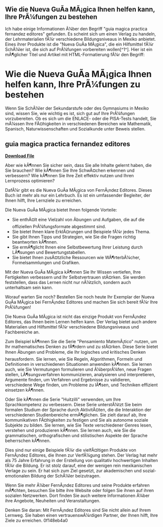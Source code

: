 ## Wie die Nueva GuÃ­a MÃ¡gica Ihnen helfen kann, Ihre PrÃ¼fungen zu bestehen

  Ich habe einige Informationen Ã¼ber den Begriff "guia magica practica fernandez editores" gefunden. Es scheint sich um einen Verlag zu handeln, der Lehrmaterialien fÃ¼r verschiedene Bildungsniveaus in Mexiko anbietet. Eines ihrer Produkte ist die "Nueva GuÃ­a MÃ¡gica", die ein Hilfsmittel fÃ¼r SchÃ¼ler ist, die sich auf PrÃ¼fungen vorbereiten wollen[^1^].  Hier ist ein mÃ¶glicher Titel und Artikel mit HTML-Formatierung fÃ¼r den Begriff:  
# Wie die Nueva GuÃ­a MÃ¡gica Ihnen helfen kann, Ihre PrÃ¼fungen zu bestehen
 
Wenn Sie SchÃ¼ler der Sekundarstufe oder des Gymnasiums in Mexiko sind, wissen Sie, wie wichtig es ist, sich gut auf Ihre PrÃ¼fungen vorzubereiten. Ob es sich um die ENLACE- oder die PISA-Tests handelt, Sie mÃ¼ssen Ihre FÃ¤higkeiten in verschiedenen Bereichen wie Mathematik, Spanisch, Naturwissenschaften und Sozialkunde unter Beweis stellen.
 
## guia magica practica fernandez editores


[**Download File**](https://www.google.com/url?q=https%3A%2F%2Ffancli.com%2F2tLqgn&sa=D&sntz=1&usg=AOvVaw3Ar0H4zsrtNSOKrJHDUlm1)

 
Aber wie kÃ¶nnen Sie sicher sein, dass Sie alle Inhalte gelernt haben, die Sie brauchen? Wie kÃ¶nnen Sie Ihre SchwÃ¤chen erkennen und verbessern? Wie kÃ¶nnen Sie Ihre Zeit effektiv nutzen und Ihren Lernprozess optimieren?
 
DafÃ¼r gibt es die Nueva GuÃ­a MÃ¡gica von FernÃ¡ndez Editores. Dieses Buch ist mehr als nur ein Lehrbuch. Es ist ein umfassender Begleiter, der Ihnen hilft, Ihre Lernziele zu erreichen.
 
Die Nueva GuÃ­a MÃ¡gica bietet Ihnen folgende Vorteile:
 
- Sie enthÃ¤lt eine Vielzahl von Ãbungen und Aufgaben, die auf die offiziellen PrÃ¼fungsformate abgestimmt sind.
- Sie bietet Ihnen klare ErklÃ¤rungen und Beispiele fÃ¼r jedes Thema.
- Sie gibt Ihnen Tipps und Strategien, wie Sie die Fragen richtig beantworten kÃ¶nnen.
- Sie ermÃ¶glicht Ihnen eine Selbstbewertung Ihrer Leistung durch LÃ¶sungen und Bewertungstabellen.
- Sie bietet Ihnen zusÃ¤tzliche Ressourcen wie WÃ¶rterbÃ¼cher, Formelsammlungen und Grafiken.

Mit der Nueva GuÃ­a MÃ¡gica kÃ¶nnen Sie Ihr Wissen vertiefen, Ihre Fertigkeiten verbessern und Ihr Selbstvertrauen stÃ¤rken. Sie werden feststellen, dass das Lernen nicht nur nÃ¼tzlich, sondern auch unterhaltsam sein kann.
 
Worauf warten Sie noch? Bestellen Sie noch heute Ihr Exemplar der Nueva GuÃ­a MÃ¡gica bei FernÃ¡ndez Editores und machen Sie sich bereit fÃ¼r Ihre PrÃ¼fungen!
  
Die Nueva GuÃ­a MÃ¡gica ist nicht das einzige Produkt von FernÃ¡ndez Editores, das Ihnen beim Lernen helfen kann. Der Verlag bietet auch andere Materialien und Hilfsmittel fÃ¼r verschiedene Bildungsniveaus und Fachbereiche an.
 
Zum Beispiel kÃ¶nnen Sie die Serie "Pensamiento MatemÃ¡tico" nutzen, um Ihr mathematisches Denken zu fÃ¶rdern und zu stÃ¤rken. Diese Serie bietet Ihnen Ãbungen und Probleme, die Ihr logisches und kritisches Denken herausfordern. Sie lernen, wie Sie Regeln, Algorithmen, Formeln und Definitionen in verschiedenen Situationen anwenden kÃ¶nnen. Sie lernen auch, wie Sie Vermutungen formulieren und Ã¼berprÃ¼fen, neue Fragen stellen, LÃ¶sungsverfahren kommunizieren, analysieren und interpretieren, Argumente finden, um Verfahren und Ergebnisse zu validieren, verschiedene Wege finden, um Probleme zu lÃ¶sen, und Techniken effizient einsetzen kÃ¶nnen.
 
Oder Sie kÃ¶nnen die Serie "Huitzilli" verwenden, um Ihre Sprachkompetenz zu verbessern. Diese Serie unterstÃ¼tzt Sie beim formalen Studium der Sprache durch AktivitÃ¤ten, die die Interaktion der verschiedenen Studienbereiche ermÃ¶glichen. Sie zielt darauf ab, Ihre kommunikativen FÃ¤higkeiten zu festigen und Sie als autonome soziale Subjekte zu bilden. Sie lernen, wie Sie Texte verschiedener Genres lesen, verstehen und produzieren kÃ¶nnen. Sie lernen auch, wie Sie die grammatischen, orthografischen und stilistischen Aspekte der Sprache beherrschen kÃ¶nnen.
 
Dies sind nur einige Beispiele fÃ¼r die vielfÃ¤ltigen Produkte von FernÃ¡ndez Editores, die Ihnen zur VerfÃ¼gung stehen. Der Verlag hat mehr als 75 Jahre Erfahrung in der Erstellung von qualitativ hochwertigen Inhalten fÃ¼r die Bildung. Er ist stolz darauf, eine der wenigen rein mexikanischen Verlage zu sein. Er hat sich zum Ziel gesetzt, zur akademischen und sozial-emotionalen Bildung der SchÃ¼ler beizutragen.
 
Wenn Sie mehr Ã¼ber FernÃ¡ndez Editores und seine Produkte erfahren mÃ¶chten, besuchen Sie bitte ihre Website oder folgen Sie ihnen auf ihren sozialen Netzwerken. Dort finden Sie auch weitere Informationen Ã¼ber ihre Angebote, Neuheiten und Veranstaltungen.
 
Denken Sie daran: Mit FernÃ¡ndez Editores sind Sie nicht allein auf Ihrem Lernweg. Sie haben einen vertrauenswÃ¼rdigen Partner, der Ihnen hilft, Ihre Ziele zu erreichen.
 0f148eb4a0
